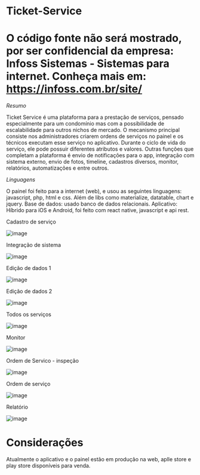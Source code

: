 # Ticket-Service
#  O código fonte não será mostrado, por ser confidencial da empresa: Infoss Sistemas - Sistemas para internet. Conheça mais em: https://infoss.com.br/site/

*Resumo*

Ticket Service é uma plataforma para a prestação de serviços, pensado especialmente para um condomínio mas com a possibilidade de escalabilidade para outros nichos de mercado. O mecanismo principal consiste nos administradores criarem ordens de serviços no painel e os técnicos executam esse serviço no aplicativo. Durante o ciclo de vida do serviço, ele pode possuir diferentes atributos e valores. Outras funções que completam a plataforma é envio de notificações para o app, integração com sistema externo, envio de fotos, timeline, cadastros diversos, monitor, relatórios, automatizações e entre outros. 

*Linguagens*

O painel foi feito para a internet (web), e usou as seguintes linguagens: javascript, php, html e css. Além de libs como materialize, datatable, chart e jquery. 
Base de dados: usado banco de dados relacionais.
Aplicativo: Híbrido para iOS e Android, foi feito com react native, javascript e api rest. 

Cadastro de serviço

![image](https://github.com/MairaSantoss/Ticket-Service/assets/89280923/48716865-f3b2-4572-89eb-a0d445868752)

Integração de sistema

![image](https://github.com/MairaSantoss/Ticket-Service/assets/89280923/96b66547-d7c4-4ecf-b2b6-1c2adf590bf2)

Edição de dados 1

![image](https://github.com/MairaSantoss/Ticket-Service/assets/89280923/624eeacf-f211-41db-bb1b-df7627b4363a)

Edição de dados 2

![image](https://github.com/MairaSantoss/Ticket-Service/assets/89280923/082c3e66-1d2d-4af0-a4c0-8f4100b916a7)

Todos os serviços

![image](https://github.com/MairaSantoss/Ticket-Service/assets/89280923/097d3d0c-c90f-42af-8844-f61d45fb372b)

Monitor

![image](https://github.com/MairaSantoss/Ticket-Service/assets/89280923/aabc776b-c7a7-452f-965b-9e67da4f5325)

Ordem de Servico - inspeção

![image](https://github.com/MairaSantoss/Ticket-Service/assets/89280923/b132eaaf-5de7-49a3-8a63-0a84582b3809)

Ordem de serviço

![image](https://github.com/MairaSantoss/Ticket-Service/assets/89280923/17ea6fd3-5872-4013-b9de-19ab8432b069)

Relatório

![image](https://github.com/MairaSantoss/Ticket-Service/assets/89280923/7737b6d9-0d64-425a-8926-88c3bfab572f)
# Considerações
Atualmente o aplicativo e o painel estão em produção na web, aplle store e play store disponíveis para venda.



